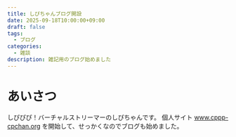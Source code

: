 ```yaml
---
title: しぴちゃんブログ開設
date: 2025-09-18T10:00:00+09:00
draft: false
tags:
  - ブログ
categories:
  - 雑談
description: 雑記用のブログ始めました
---
```

# あいさつ

しぴぴぴ！バーチャルストリーマーのしぴちゃんです。
個人サイト www.cppp-cpchan.org を開始して、せっかくなのでブログも始めました。
